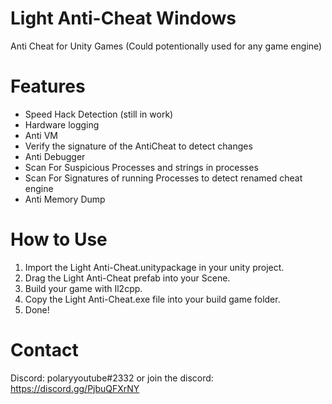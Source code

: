 # Light Anti-Cheat Windows
 Anti Cheat for Unity Games (Could potentionally used for any game engine)
 
 # Features
- Speed Hack Detection (still in work)
- Hardware logging
- Anti VM
- Verify the signature of the AntiCheat to detect changes
- Anti Debugger
- Scan For Suspicious Processes and strings in processes
- Scan For Signatures of running Processes to detect renamed cheat engine
- Anti Memory Dump

 # How to Use
1. Import the Light Anti-Cheat.unitypackage in your unity project.
2. Drag the Light Anti-Cheat prefab into your Scene.
3. Build your game with Il2cpp.
4. Copy the Light Anti-Cheat.exe file into your build game folder.
5. Done!

# Contact
Discord: polaryyoutube#2332 or join the discord: https://discord.gg/PjbuQFXrNY
